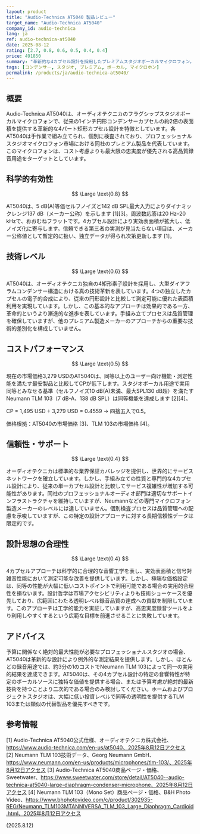 ```yaml
---
layout: product
title: "Audio-Technica AT5040 製品レビュー"
target_name: "Audio-Technica AT5040"
company_id: audio-technica
lang: ja
ref: audio-technica-at5040
date: 2025-08-12
rating: [2.7, 0.8, 0.6, 0.5, 0.4, 0.4]
price: 491850
summary: "革新的な4カプセル設計を採用したプレミアムスタジオボーカルマイクロフォン。優秀な性能を発揮するが、同等の代替製品と比較して極端に高価な価格設定。"
tags: [コンデンサー, スタジオ, プレミアム, ボーカル, マイクロホン]
permalink: /products/ja/audio-technica-at5040/
---
```

## 概要

Audio-Technica AT5040は、オーディオテクニカのフラグシップスタジオボーカルマイクロフォンで、従来の1インチ円形コンデンサーカプセルの約2倍の表面積を提供する革新的な4パート矩形カプセル設計を特徴としています。各AT5040は手作業で組み立てられ、個別に検査されており、プロフェッショナルスタジオマイクロフォン市場における同社のプレミアム製品を代表しています。このマイクロフォンは、コスト考慮よりも最大限の忠実度が優先される高品質録音用途をターゲットとしています。

## 科学的有効性

$$ \Large \text{0.8} $$

AT5040は、5 dB(A)等価セルフノイズと142 dB SPL最大入力によりダイナミックレンジ137 dB（メーカー公称）を示します [1][3]。周波数応答は20 Hz–20 kHzで、おおむねフラットです。4カプセル設計により実効表面積が拡大し、低ノイズ化に寄与します。信頼できる第三者の実測が見当たらない項目は、メーカー公称値として暫定的に扱い、独立データが得られ次第更新します [1]。

## 技術レベル

$$ \Large \text{0.6} $$

AT5040は、オーディオテクニカ独自の4矩形素子設計を採用し、大型ダイアフラムコンデンサー構造における真の技術革新を表しています。4つの独立したカプセルの電子的合成により、従来の円形設計と比較して測定可能に優れた表面積利用を実現しています。しかし、この基本的なアプローチは効果的である一方、革命的というより漸進的な進歩を表しています。手組み立てプロセスは品質管理を確保していますが、他のプレミアム製造メーカーのアプローチからの重要な技術的差別化を構成していません。

## コストパフォーマンス

$$ \Large \text{0.5} $$

現在の市場価格3,279 USDのAT5040は、同等以上のユーザー向け機能・測定性能を満たす最安製品と比較してCPが低下します。スタジオボーカル用途で実用同等とみなせる基準（セルフノイズ10 dB(A)未満、最大SPL130 dB超）を満たすNeumann TLM 103（7 dB-A、138 dB SPL）は同等機能を達成します [2][4]。

CP = 1,495 USD ÷ 3,279 USD = 0.4559 → 四捨五入で0.5。

価格根拠：AT5040の市場価格 [3]、TLM 103の市場価格 [4]。

## 信頼性・サポート

$$ \Large \text{0.4} $$

オーディオテクニカは標準的な業界保証カバレッジを提供し、世界的にサービスネットワークを確立しています。しかし、手組み立ての性質と専門的な4カプセル設計により、従来の単一カプセル設計と比較してサービス複雑性が増加する可能性があります。同社のプロフェッショナルオーディオ部門は適切なサポートインフラストラクチャを維持していますが、Neumannなどの専門マイクロフォン製造メーカーのレベルには達していません。個別検査プロセスは品質管理への配慮を示唆していますが、この特定の設計アプローチに対する長期信頼性データは限定的です。

## 設計思想の合理性

$$ \Large \text{0.4} $$

4カプセルアプローチは科学的に合理的な音響工学を表し、実効表面積と信号対雑音性能において測定可能な改善を提供しています。しかし、極端な価格設定は、同等の性能が大幅に低いコストポイントで利用可能である場合の実用的合理性を損ないます。設計哲学は市場アクセシビリティよりも技術ショーケースを優先しており、広範囲にわたる透明レベル録音品質の達成への貢献を制限しています。このアプローチは工学的能力を実証していますが、高忠実度録音ツールをより利用しやすくするという広範な目標を前進させることに失敗しています。

## アドバイス

予算に関係なく絶対的最大性能が必要なプロフェッショナルスタジオの場合、AT5040は革新的な設計により例外的な測定結果を提供します。しかし、ほとんどの録音用途では、約3分の1のコストでNeumann TLM 103によって同一の実用的結果を達成できます。AT5040は、その4カプセル設計の特定の音響特性が特定のボーカルソースに独特な価値を提供する場合、または予算考慮が絶対的最新技術を持つことより二次的である場合のみ検討してください。ホームおよびプロジェクトスタジオは、大幅に低い投資レベルで同等の透明性を提供するTLM 103または類似の代替製品を優先すべきです。

## 参考情報

[1] Audio-Technica AT5040公式仕様、オーディオテクニカ株式会社、https://www.audio-technica.com/en-us/at5040、2025年8月12日アクセス
[2] Neumann TLM 103技術データ、Georg Neumann GmbH、https://www.neumann.com/en-us/products/microphones/tlm-103/、2025年8月12日アクセス
[3] Audio-Technica AT5040商品ページ・価格、Sweetwater、https://www.sweetwater.com/store/detail/AT5040--audio-technica-at5040-large-diaphragm-condenser-microphone、2025年8月12日アクセス
[4] Neumann TLM 103（Mono Set）商品ページ・価格、B&H Photo Video、https://www.bhphotovideo.com/c/product/302935-REG/Neumann_TLM103MTANNIVERSA_TLM_103_Large_Diaphragm_Cardioid.html、2025年8月12日アクセス

(2025.8.12)